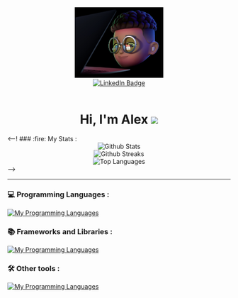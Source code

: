 <!--
**caowens/caowens** is a ✨ _special_ ✨ repository because its `README.md` (this file) appears on your GitHub profile.

Here are some ideas to get you started:

- 🔭 I’m currently working on ...
- 🌱 I’m currently learning ...
- 👯 I’m looking to collaborate on ...
- 🤔 I’m looking for help with ...
- 💬 Ask me about ...
- 📫 How to reach me: ...
- 😄 Pronouns: ...
- ⚡ Fun fact: ...
-->

<div id="header" align="center">
  <img src="silver-glasses-memoji.png" width="200"/>
  <br>
  <div id="badges">
    <a href="https://www.linkedin.com/in/alex-owens-ab868b1b6/">
      <img src="https://img.shields.io/badge/LinkedIn-blue?style=for-the-badge&logo=linkedin&logoColor=white" alt="LinkedIn Badge"/>
    </a>
  </div>
  <img src="https://komarev.com/ghpvc/?username=caowens&style=flat-square&color=blue" alt=""/>
  <h1>
    Hi, I'm Alex
    <img src="https://media.giphy.com/media/hvRJCLFzcasrR4ia7z/giphy.gif" width="30px"/>
  </h1>
</div>
<!--
<div align="center">
  <img src="codingcodingcoding.gif" width="500" height="300" />
</div>
-->
<--!
### :fire: My Stats :
<div align="center">
  <div align="center">
    <img src="https://github-readme-stats.vercel.app/api?username=caowens&show_icons=true&theme=transparent" alt="Github Stats"/>
  </div>
  <div align="center">
    <img src="http://github-readme-streak-stats.herokuapp.com?user=caowens&theme=transparent" alt="Github Streaks"/>
  </div>
  <div align="center">
    <img src="https://github-readme-stats.vercel.app/api/top-langs/?username=caowens&layout=compact&theme=transparent&langs_count=8" alt="Top Languages"/>
  </div>
</div>
-->

<!--
[![GitHub Streak](http://github-readme-streak-stats.herokuapp.com?user=caowens&theme=transparent)](https://git.io/streak-stats)
[![Top Langs](https://github-readme-stats.vercel.app/api/top-langs/?username=caowens&layout=compact&theme=transparent&langs_count=8)](https://github.com/anuraghazra/github-readme-stats)
[![Alex's GitHub stats](https://github-readme-stats.vercel.app/api?username=caowens&show_icons=true&theme=transparent)](https://github.com/anuraghazra/github-readme-stats)
-->

---
### :computer: Programming Languages :
[![My Programming Languages](https://skillicons.dev/icons?i=python,java,html,css,javascript,typescript,cs,swift,powershell,scala&theme=dark)](https://skillicons.dev)

### :books: Frameworks and Libraries :
[![My Programming Languages](https://skillicons.dev/icons?i=nodejs,react,firebase,bootstrap,tailwind,tensorflow,dotnet&theme=dark)](https://skillicons.dev)

### :hammer_and_wrench: Other tools :
[![My Programming Languages](https://skillicons.dev/icons?i=mongodb,figma,vscode,vite,stackoverflow,raspberrypi,postman,git,azure&theme=dark)](https://skillicons.dev)
